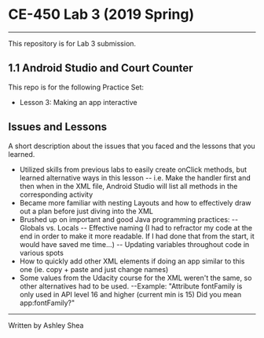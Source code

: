 # CE-450 Lab 3 (2019 Spring)
---
This repository is for Lab 3 submission.
 
## 1.1 Android Studio and Court Counter
 
This repo is for the following Practice Set:
- Lesson 3: Making an app interactive
 
## Issues and Lessons
 
A short description about the issues that you faced and the lessons that you learned.
 
- Utilized skills from previous labs to easily create onClick methods, but learned alternative ways in this lesson
-- i.e. Make the handler first and then when in the XML file, Android Studio will list all methods in the corresponding activity
- Became more familiar with nesting Layouts and how to effectively draw out a plan before just diving into the XML 
- Brushed up on important and good Java programming practices:
-- Globals vs. Locals
-- Effective naming (I had to refractor my code at the end in order to make it more readable. If I had done that from the start, it would have saved me time...)
-- Updating variables throughout code in various spots
- How to quickly add other XML elements if doing an app similar to this one (ie. copy + paste and just change names)
- Some values from the Udacity course for the XML weren't the same, so other alternatives had to be used. 
--Example: "Attribute fontFamily is only used in API level 16 and higher (current min is 15) Did you mean app:fontFamily?"
 
---
Written by Ashley Shea
